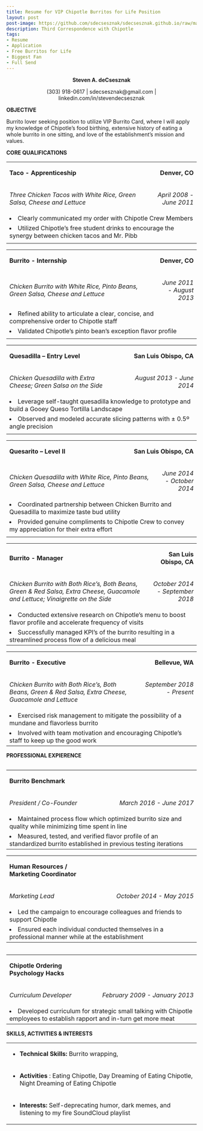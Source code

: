 ```yaml
---
title: Resume for VIP Chipotle Burritos for Life Position
layout: post
post-image: https://github.com/sdecsesznak/sdecsesznak.github.io/raw/master/assets/images/Resume_1280x720.jpg
description: Third Correspondence with Chipotle
tags:
- Resume
- Application
- Free Burritos for Life
- Biggest Fan
- Full Send
---
```


<p align="center">
    <strong>Steven A. deCsesznak</strong>
</p>
<p align="center">
    (303) 918-0617     |     sdecsesznak@gmail.com    |     linkedin.com/in/stevendecsesznak
</p>
<div>
    <p>
        <strong>OBJECTIVE</strong>
    </p>
</div>
<p>
    Burrito lover seeking position to utilize VIP Burrito Card, where I will
    apply my knowledge of Chipotle’s food birthing, extensive history of eating
    a whole burrito in one sitting, and love of the establishment’s mission and
    values.
</p>
<div>
    <p>
        <strong>CORE QUALIFICATIONS</strong>
    </p>
</div>
<table border="0" cellspacing="0" cellpadding="0">
    <tbody>
        <tr>
            <td width="354">
                <p>
                    <strong>Taco - Apprenticeship </strong>
                </p>
            </td>
            <td width="354" colspan="2">
                <p align="right">
                    <strong>Denver, CO</strong>
                </p>
            </td>
        </tr>
        <tr>
            <td width="537" colspan="2">
                <p>
                    <em>
                        Three Chicken Tacos with White Rice, Green Salsa,
                        Cheese and Lettuce
                    </em>
                </p>
            </td>
            <td width="171">
                <p align="right">
                    <em>April 2008 - June 2011</em>
                </p>
            </td>
        </tr>
        <tr>
            <td width="708" colspan="3">
                    <li>
                        Clearly communicated my order with Chipotle Crew
                        Members
                    </li>
            </td>
        </tr>
        <tr>
            <td width="708" colspan="3">
                <li>
                    Utilized Chipotle’s free student drinks to encourage the
                    synergy between chicken tacos and Mr. Pibb
                </li>
            </td>
        </tr>
        <tr height="0">
            <td width="354">
            </td>
            <td width="183">
            </td>
            <td width="171">
            </td>
        </tr>
    </tbody>
</table>
<table border="0" cellspacing="0" cellpadding="0" width="100%">
    <tbody>
        <tr>
            <td width="48%" valign="top">
                <p>
                    <strong>Burrito - Internship</strong>
                </p>
            </td>
            <td width="51%" colspan="2">
                <p align="right">
                    <strong>Denver, CO</strong>
                </p>
            </td>
        </tr>
        <tr>
            <td width="78%" colspan="2">
                <p>
                    <em>
                        Chicken Burrito with White Rice, Pinto Beans, Green
                        Salsa, Cheese and Lettuce
                    </em>
                </p>
            </td>
            <td width="21%" valign="top">
                <p align="right">
                    <em>June 2011 - August 2013<strong></strong></em>
                </p>
            </td>
        </tr>
        <tr>
            <td width="100%" colspan="3" valign="top">
                <li>
                    Refined ability to articulate a clear, concise, and
                    comprehensive order to Chipotle staff
                </li>
            </td>
        </tr>
        <tr>
            <td width="100%" colspan="3" valign="top">
                <li>
                    Validated Chipotle’s pinto bean’s exception flavor
                    profile
                </li>
            </td>
        </tr>
        <tr height="0">
            <td width="341">
            </td>
            <td width="213">
            </td>
            <td width="153">
            </td>
        </tr>
    </tbody>
</table>
<p>
    <strong></strong>
</p>
<table border="0" cellspacing="0" cellpadding="0" width="100%">
    <tbody>
        <tr>
            <td width="48%">
                <p>
                    <strong>Quesadilla – Entry Level</strong>
                </p>
            </td>
            <td width="51%" colspan="2">
                <p align="right">
                    <strong>San Luis Obispo, CA </strong>
                </p>
            </td>
        </tr>
        <tr>
            <td width="60%" colspan="2">
                <p>
                    <em>
                        Chicken Quesadilla with Extra Cheese; Green Salsa on
                        the Side
                    </em>
                </p>
            </td>
            <td width="39%">
                <p align="right">
                    <em>August 2013 </em>
                    <em>- June 2014</em>
                </p>
            </td>
        </tr>
        <tr>
            <td width="100%" colspan="3">
                <li>
                    Leverage self-taught quesadilla knowledge to prototype
                    and build a Gooey Queso Tortilla Landscape
                </li>
            </td>
        </tr>
        <tr>
            <td width="100%" colspan="3">
                <li>
                    Observed and modeled accurate slicing patterns with ±
                    0.5º angle precision
                </li>
            </td>
        </tr>
        <tr height="0">
            <td width="343">
            </td>
            <td width="88">
            </td>
            <td width="277">
            </td>
        </tr>
    </tbody>
</table>
<table border="0" cellspacing="0" cellpadding="0" width="100%">
    <tbody>
        <tr>
            <td width="51%">
                <p>
                    <strong>Quesarito – Level II </strong>
                </p>
            </td>
            <td width="48%" colspan="2">
                <p align="right">
                    <strong>San Luis Obispo, CA</strong>
                </p>
            </td>
        </tr>
        <tr>
            <td width="77%" colspan="2">
                <p>
                    <em>
                        Chicken Quesadilla with White Rice, Pinto Beans, Green
                        Salsa, Cheese and Lettuce
                    </em>
                </p>
            </td>
            <td width="22%">
                <p align="right">
                    <em>June 2014 - October 2014</em>
                </p>
            </td>
        </tr>
        <tr>
            <td width="100%" colspan="3">
                <li>
                    Coordinated partnership between Chicken Burrito and
                    Quesadilla to maximize taste bud utility
                </li>
            </td>
        </tr>
        <tr>
            <td width="100%" colspan="3">
                <li>
                    Provided genuine compliments to Chipotle Crew to convey
                    my appreciation for their extra effort
                </li>
            </td>
        </tr>
        <tr height="0">
            <td width="365">
            </td>
            <td width="184">
            </td>
            <td width="159">
            </td>
        </tr>
    </tbody>
</table>
<table border="0" cellspacing="0" cellpadding="0" width="100%">
    <tbody>
        <tr>
            <td width="72%">
                <p>
                    <strong>Burrito - Manager</strong>
                </p>
            </td>
            <td width="27%">
                <p align="right">
                    <strong>San Luis Obispo, CA </strong>
                </p>
            </td>
        </tr>
        <tr>
            <td width="72%">
                <p>
                    <em>
                        Chicken Burrito with Both Rice’s, Both Beans, Green
                        &amp; Red Salsa, Extra Cheese, Guacamole and Lettuce;
                        Vinaigrette on the Side
                    </em>
                </p>
            </td>
            <td width="27%" valign="top">
                <p align="right">
                    <em>October 2014 </em>
                    <em>- September 2018</em>
                </p>
            </td>
        </tr>
        <tr>
            <td width="100%" colspan="2">
                <li>
                    Conducted extensive research on Chipotle’s menu to boost
                    flavor profile and accelerate frequency of visits
                </li>
            </td>
        </tr>
        <tr>
            <td width="100%" colspan="2">
                <li>
                    Successfully managed KPI’s of the burrito resulting in a
                    streamlined process flow of a delicious meal
                </li>
            </td>
        </tr>
    </tbody>
</table>
<table border="0" cellspacing="0" cellpadding="0" width="100%">
    <tbody>
        <tr>
            <td width="69%">
                <p>
                    <strong>Burrito - Executive </strong>
                </p>
            </td>
            <td width="30%">
                <p align="right">
                    <strong>Bellevue, WA</strong>
                </p>
            </td>
        </tr>
        <tr>
            <td width="69%" valign="top">
                <p>
                    <em>
                        Chicken Burrito with Both Rice’s, Both Beans, Green
                        &amp; Red Salsa, Extra Cheese, Guacamole and Lettuce
                    </em>
                </p>
            </td>
            <td width="30%" valign="top">
                <p align="right">
                    <em> September 2018 - Present </em>
                </p>
            </td>
        </tr>
        <tr>
            <td width="100%" colspan="2" valign="top">
                <li>
                    Exercised risk management to mitigate the possibility of
                    a mundane and flavorless burrito
                </li>
            </td>
        </tr>
        <tr>
            <td width="100%" colspan="2" valign="top">
                <li>
                    Involved with team motivation and encouraging Chipotle’s
                    staff to keep up the good work
                </li>
            </td>
        </tr>
    </tbody>
</table>
<div>
    <p>
        <strong>PROFESSIONAL EXPIERENCE</strong>
    </p>
</div>
<table border="0" cellspacing="0" cellpadding="0" align="left" width="100%">
    <tbody>
        <tr>
            <td width="47%" valign="top">
                <p>
                    <strong>Burrito Benchmark </strong>
                </p>
            </td>
            <td width="52%" valign="top">
                <p align="right">
                    <strong></strong>
                </p>
            </td>
        </tr>
        <tr>
            <td width="47%" valign="top">
                <p>
                    <em>President / Co-Founder </em>
                </p>
            </td>
            <td width="52%">
                <p align="right">
                    <em>March 2016 - June 2017</em>
                </p>
            </td>
        </tr>
        <tr>
            <td width="100%" colspan="2">
                <li>
                    Maintained process flow which optimized burrito size and
                    quality while minimizing time spent in line
							</li>
            </td>
        </tr>
        <tr>
            <td width="100%" colspan="2">
                <li>
                    Measured, tested, and verified flavor profile of an
                    standardized burrito established in previous testing
                    iterations
							</li>
            </td>
        </tr>
    </tbody>
</table>
<table border="0" cellspacing="0" cellpadding="0" width="100%">
    <tbody>
        <tr>
            <td width="48%" valign="top">
                <p>
                    <strong>Human Resources / Marketing Coordinator</strong>
                </p>
            </td>
            <td width="51%">
                <p align="right">
                    <strong></strong>
                </p>
            </td>
        </tr>
        <tr>
            <td width="48%" valign="top">
                <p>
                    <em>Marketing Lead</em>
                </p>
            </td>
            <td width="51%">
                <p align="right">
                    <em>October 2014 - May 2015</em>
                </p>
            </td>
        </tr>
        <tr>
            <td width="100%" colspan="2">
                <li>
                    Led the campaign to encourage colleagues and friends to
                    support Chipotle
							</li>
            </td>
        </tr>
        <tr>
            <td width="100%" colspan="2">
                <li>
                    Ensured each individual conducted themselves in a
                    professional manner while at the establishment
							</li>
            </td>
        </tr>
    </tbody>
</table>
<p>
    <strong></strong>
</p>
<table border="0" cellspacing="0" cellpadding="0" align="left" width="100%">
    <tbody>
        <tr>
            <td width="48%" valign="top">
                <p>
                    <strong>Chipotle Ordering Psychology Hacks </strong>
                </p>
            </td>
            <td width="51%">
                <p align="right">
                    <strong></strong>
                </p>
            </td>
        </tr>
        <tr>
            <td width="48%" valign="top">
                <p>
                    <em>Curriculum Developer </em>
                </p>
            </td>
            <td width="51%">
                <p align="right">
                    <em>February 2009 - January 2013</em>
                </p>
            </td>
        </tr>
        <tr>
            <td width="100%" colspan="2">
                <li>
                    Developed curriculum for strategic small talking with
                    Chipotle employees to establish rapport and in-turn get
                    more meat
                </li>
            </td>
        </tr>
    </tbody>
</table>
<div>
    <p>
        <strong>SKILLS, ACTIVITIES &amp; INTERESTS</strong>
    </p>
</div>
<table border="0" cellspacing="0" cellpadding="0" width="100%">
    <tbody>
        <tr>
            <td width="100%">
                <ul>
                    <li>
                        <strong>Technical Skills: </strong>
                        Burrito wrapping,<strong></strong>
                    </li>
                </ul>
            </td>
        </tr>
        <tr>
            <td width="100%">
                <ul>
                    <li>
                        <strong>Activities</strong>
                        : Eating Chipotle, Day Dreaming of Eating Chipotle,
                        Night Dreaming of Eating Chipotle <strong></strong>
                    </li>
                </ul>
            </td>
        </tr>
        <tr>
            <td width="100%">
                <ul>
                    <li>
                        <strong>Interests: </strong>
                        Self-deprecating humor, dark memes, and listening to my
                        fire SoundCloud playlist <strong></strong>
                    </li>
                </ul>
            </td>
        </tr>
    </tbody>
</table>
<br/>